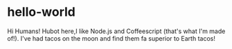 # hello-world
Hi Humans!
Hubot here,I like Node.js and Coffeescript (that's what I'm made of!).
I've had tacos on the moon and find them fa superior to Earth tacos!
